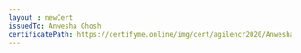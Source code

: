 ```yaml
--- 
layout : newCert 
issuedTo: Anwesha Ghosh 
certificatePath: https://certifyme.online/img/cert/agilencr2020/AnweshaGhosh_995ac.png
--- 
```

